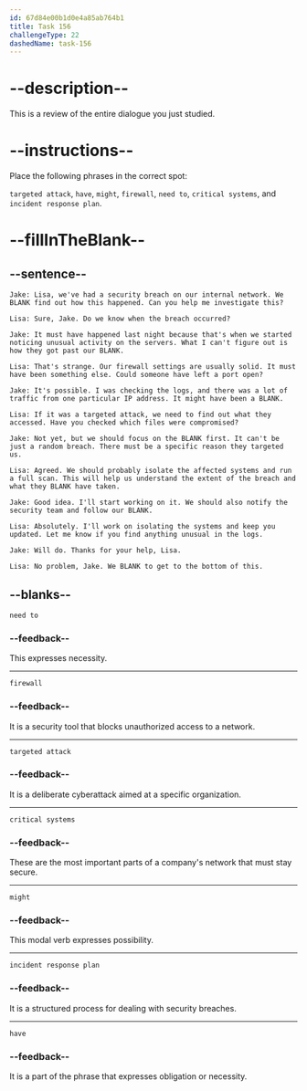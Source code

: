 ```yaml
---
id: 67d84e00b1d0e4a85ab764b1
title: Task 156
challengeType: 22
dashedName: task-156
---
```


<!-- REVIEW -->

# --description--

This is a review of the entire dialogue you just studied.

# --instructions--

Place the following phrases in the correct spot:

`targeted attack`, `have`, `might`, `firewall`, `need to`, `critical systems`, and `incident response plan`.

# --fillInTheBlank--

## --sentence--

`Jake: Lisa, we've had a security breach on our internal network. We BLANK find out how this happened. Can you help me investigate this?`

`Lisa: Sure, Jake. Do we know when the breach occurred?`

`Jake: It must have happened last night because that's when we started noticing unusual activity on the servers. What I can't figure out is how they got past our BLANK.`

`Lisa: That's strange. Our firewall settings are usually solid. It must have been something else. Could someone have left a port open?`

`Jake: It's possible. I was checking the logs, and there was a lot of traffic from one particular IP address. It might have been a BLANK.`

`Lisa: If it was a targeted attack, we need to find out what they accessed. Have you checked which files were compromised?`

`Jake: Not yet, but we should focus on the BLANK first. It can't be just a random breach. There must be a specific reason they targeted us.`

`Lisa: Agreed. We should probably isolate the affected systems and run a full scan. This will help us understand the extent of the breach and what they BLANK have taken.`

`Jake: Good idea. I'll start working on it. We should also notify the security team and follow our BLANK.`

`Lisa: Absolutely. I'll work on isolating the systems and keep you updated. Let me know if you find anything unusual in the logs.`

`Jake: Will do. Thanks for your help, Lisa.`

`Lisa: No problem, Jake. We BLANK to get to the bottom of this.`

## --blanks--

`need to`

### --feedback--

This expresses necessity.

---

`firewall`

### --feedback--

It is a security tool that blocks unauthorized access to a network.

---

`targeted attack`

### --feedback--

It is a deliberate cyberattack aimed at a specific organization.

---

`critical systems`

### --feedback--

These are the most important parts of a company's network that must stay secure.

---

`might`

### --feedback--

This modal verb expresses possibility.

---

`incident response plan`

### --feedback--

It is a structured process for dealing with security breaches.

---

`have`

### --feedback--

It is a part of the phrase that expresses obligation or necessity.
